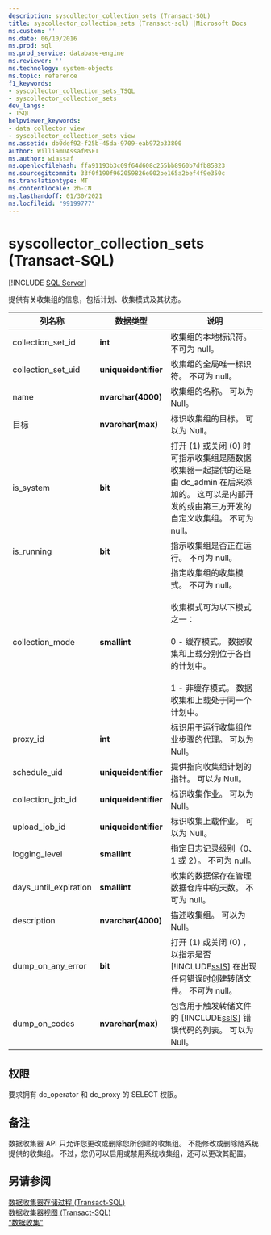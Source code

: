 ```yaml
---
description: syscollector_collection_sets (Transact-SQL)
title: syscollector_collection_sets (Transact-sql) |Microsoft Docs
ms.custom: ''
ms.date: 06/10/2016
ms.prod: sql
ms.prod_service: database-engine
ms.reviewer: ''
ms.technology: system-objects
ms.topic: reference
f1_keywords:
- syscollector_collection_sets_TSQL
- syscollector_collection_sets
dev_langs:
- TSQL
helpviewer_keywords:
- data collector view
- syscollector_collection_sets view
ms.assetid: db0def92-f25b-45da-9709-eab972b33800
author: WilliamDAssafMSFT
ms.author: wiassaf
ms.openlocfilehash: ffa91193b3c09f64d608c255bb8960b7dfb85823
ms.sourcegitcommit: 33f0f190f962059826e002be165a2bef4f9e350c
ms.translationtype: MT
ms.contentlocale: zh-CN
ms.lasthandoff: 01/30/2021
ms.locfileid: "99199777"
---
```

# <a name="syscollector_collection_sets-transact-sql"></a>syscollector_collection_sets (Transact-SQL)
[!INCLUDE [SQL Server](../../includes/applies-to-version/sqlserver.md)]

  提供有关收集组的信息，包括计划、收集模式及其状态。  
  
|列名称|数据类型|说明|  
|-----------------|---------------|-----------------|  
|collection_set_id|**int**|收集组的本地标识符。 不可为 null。|  
|collection_set_uid|**uniqueidentifier**|收集组的全局唯一标识符。 不可为 null。|  
|name|**nvarchar(4000)**|收集组的名称。 可以为 Null。|  
|目标|**nvarchar(max)**|标识收集组的目标。 可以为 Null。|  
|is_system|**bit**|打开 (1) 或关闭 (0) 时可指示收集组是随数据收集器一起提供的还是由 dc_admin 在后来添加的。 这可以是内部开发的或由第三方开发的自定义收集组。 不可为 null。|  
|is_running|**bit**|指示收集组是否正在运行。 不可为 null。|  
|collection_mode|**smallint**|指定收集组的收集模式。 不可为 null。<br /><br /> 收集模式可为以下模式之一：<br /><br /> 0 - 缓存模式。 数据收集和上载分别位于各自的计划中。<br /><br /> 1 - 非缓存模式。 数据收集和上载处于同一个计划中。|  
|proxy_id|**int**|标识用于运行收集组作业步骤的代理。 可以为 Null。|  
|schedule_uid|**uniqueidentifier**|提供指向收集组计划的指针。 可以为 Null。|  
|collection_job_id|**uniqueidentifier**|标识收集作业。 可以为 Null。|  
|upload_job_id|**uniqueidentifier**|标识收集上载作业。 可以为 Null。|  
|logging_level|**smallint**|指定日志记录级别（0、1 或 2）。 不可为 null。|  
|days_until_expiration|**smallint**|收集的数据保存在管理数据仓库中的天数。 不可为 null。|  
|description|**nvarchar(4000)**|描述收集组。 可以为 Null。|  
|dump_on_any_error|**bit**|打开 (1) 或关闭 (0) ，以指示是否 [!INCLUDE[ssIS](../../includes/ssis-md.md)] 在出现任何错误时创建转储文件。 不可为 null。|  
|dump_on_codes|**nvarchar(max)**|包含用于触发转储文件的 [!INCLUDE[ssIS](../../includes/ssis-md.md)] 错误代码的列表。 可以为 Null。|  
  
## <a name="permissions"></a>权限  
 要求拥有 dc_operator 和 dc_proxy 的 SELECT 权限。  
  
## <a name="remarks"></a>备注  
 数据收集器 API 只允许您更改或删除您所创建的收集组。 不能修改或删除随系统提供的收集组。 不过，您仍可以启用或禁用系统收集组，还可以更改其配置。  
  
## <a name="see-also"></a>另请参阅  
 [数据收集器存储过程 (Transact-SQL)](../../relational-databases/system-stored-procedures/data-collector-stored-procedures-transact-sql.md)   
 [数据收集器视图 (Transact-SQL)](../../relational-databases/system-catalog-views/data-collector-views-transact-sql.md)   
 [“数据收集”](../../relational-databases/data-collection/data-collection.md)  
  
  
